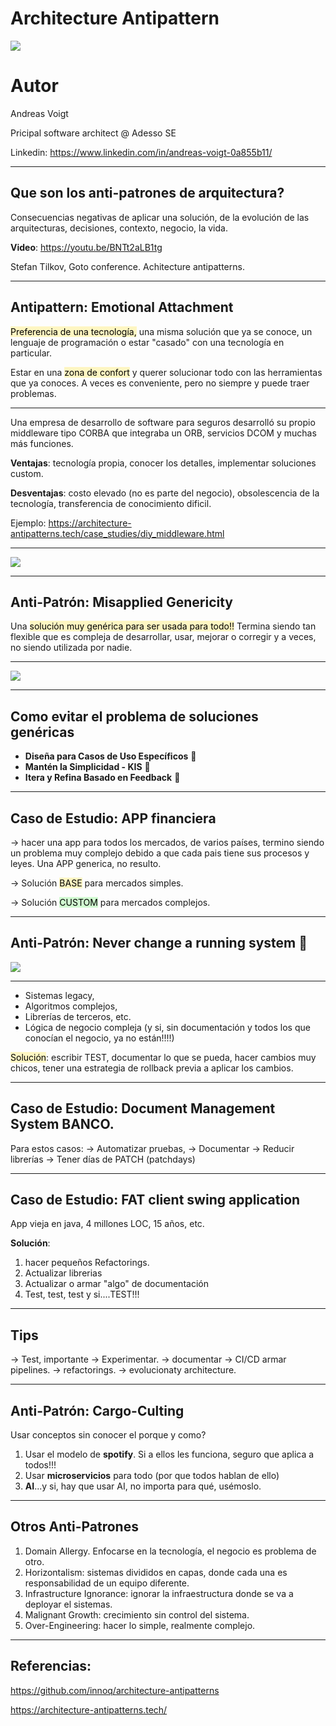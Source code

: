 # Architecture Antipattern

![](../../images/antipatterns_concept_board.png)

# Autor

Andreas Voigt

Pricipal software architect @ Adesso SE

Linkedin: https://www.linkedin.com/in/andreas-voigt-0a855b11/

---

## Que son los anti-patrones de arquitectura?

Consecuencias negativas de aplicar una solución, de la evolución de las arquitecturas, decisiones, contexto, negocio, la vida.

**Video**:  https://youtu.be/BNTt2aLB1tg

Stefan Tilkov, Goto conference. Achitecture antipatterns.

---


## Antipattern: Emotional Attachment

<mark style="background: #FFF3A3A6;">Preferencia de una tecnología,</mark> una misma solución que ya se conoce, un lenguaje de programación o estar "casado" con una tecnología en particular.

Estar en una <mark style="background: #FFF3A3A6;">zona de confort</mark> y querer solucionar todo con las herramientas que ya conoces. A veces es conveniente, pero no siempre y puede traer problemas.

---

Una empresa de desarrollo de software para seguros desarrolló su propio middleware tipo CORBA que integraba un ORB, servicios DCOM y muchas más funciones.

**Ventajas**: tecnología propia, conocer los detalles, implementar soluciones custom.

**Desventajas**: costo elevado (no es parte del negocio), obsolescencia de la tecnología, transferencia de conocimiento dificil.


Ejemplo: https://architecture-antipatterns.tech/case_studies/diy_middleware.html

---

![](../../images/antipattern_emotional_attachment_diy.png)

---

## Anti-Patrón: Misapplied Genericity

Una <mark style="background: #FFF3A3A6;">solución muy genérica para ser usada para todo!!</mark> Termina siendo tan flexible que es compleja de desarrollar, usar, mejorar o corregir y a veces, no siendo utilizada por nadie.

---

![](../../images/big_ball_of_mud.png)

---

## Como evitar el problema de soluciones genéricas

- **Diseña para Casos de Uso Específicos** 🎯
- **Mantén la Simplicidad - KIS** 🧩
- **Itera y Refina Basado en Feedback** 🔄

---

## Caso de Estudio: APP financiera

-> hacer una app para todos los mercados, de varios países, termino siendo un problema muy complejo debido a que cada pais tiene sus procesos y leyes. Una APP generica, no resulto.

->  Solución <mark style="background: #FFF3A3A6;">BASE</mark> para mercados simples.

-> Solución <mark style="background: #BBFABBA6;">CUSTOM</mark> para mercados complejos.

---

## Anti-Patrón: Never change a running system 🚧

![](../../images/if_works_dont_touch.png)

---

 - Sistemas legacy, 
 - Algoritmos complejos, 
 - Librerías de terceros, etc.
 - Lógica de negocio compleja (y si, sin documentación y todos los que conocían el negocio, ya no están!!!!)

<mark style="background: #FFF3A3A6;">Solución</mark>: escribir TEST, documentar lo que se pueda, hacer cambios muy chicos, tener una estrategia de rollback previa a aplicar los cambios.

---

## Caso de Estudio: Document Management System BANCO.

Para estos casos:
 -> Automatizar pruebas,
 -> Documentar
 -> Reducir librerías
 -> Tener días de PATCH (patchdays)

---

## Caso de Estudio: FAT client swing application

App vieja en java, 4 millones LOC, 15 años, etc.

**Solución**: 

1. hacer pequeños Refactorings.
2. Actualizar librerias
3. Actualizar o armar "algo" de documentación
4. Test, test, test y si....TEST!!!

---

## Tips

-> Test, importante
-> Experimentar.
-> documentar
-> CI/CD armar pipelines.
-> refactorings.
-> evolucionaty architecture.

---

## Anti-Patrón: Cargo-Culting

Usar conceptos sin conocer el porque y como?

1. Usar el modelo de **spotify**. Si a ellos les funciona, seguro que aplica a todos!!!
2. Usar **microservicios** para todo (por que todos hablan de ello)
3. **AI**...y si, hay que usar AI, no importa para qué, usémoslo.

---

## Otros Anti-Patrones

1.  Domain Allergy. Enfocarse en la tecnología, el negocio es problema de otro.
2.  Horizontalism: sistemas divididos en capas, donde cada una es responsabilidad de un equipo diferente.
3. Infrastructure Ignorance: ignorar la infraestructura donde se va a deployar el sistemas.
4. Malignant Growth: crecimiento sin control del sistema.
5. Over-Engineering: hacer lo simple, realmente complejo.

---

## Referencias:

https://github.com/innoq/architecture-antipatterns

https://architecture-antipatterns.tech/